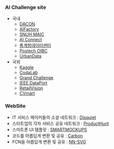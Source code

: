 ### AI Challenge site
- 국내
  - [DACON](https://dacon.io/)  
  - [AIFactory](https://aifactory.space/)
  - [SNUH MAIC](https://maic.or.kr/)
  - [AI Connect](https://aiconnect.kr/competition/list)
  - [통계청데이터센터](https://data.kostat.go.kr/sbchome/index.do)
  - [Postech OIBC](https://competition.postech.ac.kr/)
  - [UrbanData](https://urbandatathon.com/hackathon/scheduleDetail/1000)
- 국외
  - [Kaggle](https://www.kaggle.com/)
  - [CodaLab](https://codalab.lisn.upsaclay.fr/)
  - [Grand Challenge](https://grand-challenge.org/)
  - [IEEE DataPort](https://ieee-dataport.org/data-competitions)
  - [RetailVision](https://retailvisionworkshop.github.io/?spm=5176.12281976.0.0.40bc11a2vE664T#speakers)
  - [CVmart](https://www.cvmart.net/)
  
### WebSite
  - IT 서비스 메이커들의 소셜 네트워크 : [Disquiet](https://disquiet.io/)
  - 스타트업의 각자 서비스 공유 네트워크 : [ProductHunt](https://www.producthunt.com/)
  - 스마트폰 UI 템플릿 : [SMARTMOCKUPS](https://smartmockups.com/mockups/smartphone?filter=free&page=2)
  - 코드를 아릅답게 변환 및 공유 : [Carbon](https://carbon.now.sh/?bg=rgba%28171%2C+184%2C+195%2C+1%29&t=nord&wt=none&l=auto&width=680&ds=true&dsyoff=20px&dsblur=68px&wc=true&wa=true&pv=56px&ph=56px&ln=false&fl=1&fm=Hack&fs=14px&lh=133%25&si=false&es=2x&wm=false&code=const%2520pluckDeep%2520%253D%2520key%2520%253D%253E%2520obj%2520%253D%253E%2520key.split%28%27.%27%29.reduce%28%28accum%252C%2520key%29%2520%253D%253E%2520accum%255Bkey%255D%252C%2520obj%29%250A%25E3%2585%2588%250Aconst%2520compose%2520%253D%2520%28...fns%29%2520%253D%253E%2520res%2520%253D%253E%2520fns.reduce%28%28accum%252C%2520next%29%2520%253D%253E%2520next%28accum%29%252C%2520res%29%250A%250Aconst%2520unfold%2520%253D%2520%28f%252C%2520seed%29%2520%253D%253E%2520%257B%250A%2520%2520const%2520go%2520%253D%2520%28f%252C%2520seed%252C%2520acc%29%2520%253D%253E%2520%257B%250A%2520%2520%2520%2520const%2520res%2520%253D%2520f%28seed%29%250A%2520%2520%2520%2520return%2520res%2520%253F%2520go%28f%252C%2520res%255B1%255D%252C%2520acc.concat%28%255Bres%255B0%255D%255D%29%29%2520%253A%2520acc%250A%2520%2520%257D%250A%2520%2520return%2520go%28f%252C%2520seed%252C%2520%255B%255D%29%250A%257D)
  - FCN을 아릅답게 변환 및 공유  : [NN-SVG](http://alexlenail.me/NN-SVG/index.html)
  

